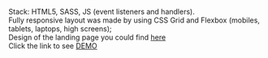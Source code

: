 Stack: HTML5, SASS, JS (event listeners and handlers).<br>Fully responsive layout was made by using CSS Grid and Flexbox (mobiles, tablets, laptops, high screens);<br>
Design of the landing page you could find [here](https://www.figma.com/file/nHz8bflIwJaWP3P99vKTH5/)<br>
Click the link to see [DEMO](https://dsydorenko534.github.io/Museum-landing/)
